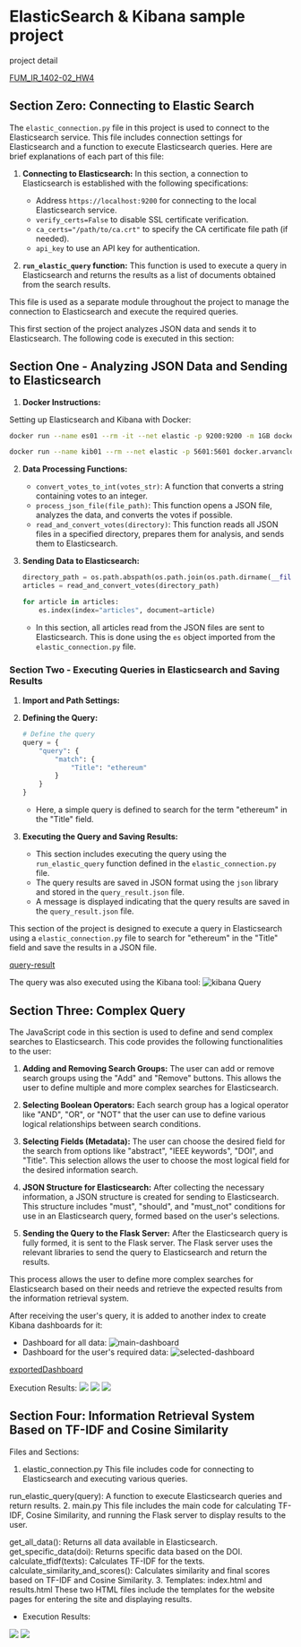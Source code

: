 # ElasticSearch & Kibana sample project

project detail 

[FUM_IR_1402-02_HW4](./FUM_IR_1402-02_HW4.pdf)

## Section Zero: Connecting to Elastic Search

The `elastic_connection.py` file in this project is used to connect to the Elasticsearch service. This file includes connection settings for Elasticsearch and a function to execute Elasticsearch queries. Here are brief explanations of each part of this file:

1. **Connecting to Elasticsearch:**
   In this section, a connection to Elasticsearch is established with the following specifications:
   - Address `https://localhost:9200` for connecting to the local Elasticsearch service.
   - `verify_certs=False` to disable SSL certificate verification.
   - `ca_certs="/path/to/ca.crt"` to specify the CA certificate file path (if needed).
   - `api_key` to use an API key for authentication.

2. **`run_elastic_query` function:**
   This function is used to execute a query in Elasticsearch and returns the results as a list of documents obtained from the search results.

This file is used as a separate module throughout the project to manage the connection to Elasticsearch and execute the required queries.

This first section of the project analyzes JSON data and sends it to Elasticsearch. The following code is executed in this section:

## Section One - Analyzing JSON Data and Sending to Elasticsearch

1. **Docker Instructions:**

Setting up Elasticsearch and Kibana with Docker:
   ```bash
   docker run --name es01 --rm -it --net elastic -p 9200:9200 -m 1GB docker.arvancloud.ir/elasticsearch:8.13.4

   docker run --name kib01 --rm --net elastic -p 5601:5601 docker.arvancloud.ir/kibana:8.13.4
   ```

2. **Data Processing Functions:**
   - `convert_votes_to_int(votes_str)`: A function that converts a string containing votes to an integer.
   - `process_json_file(file_path)`: This function opens a JSON file, analyzes the data, and converts the votes if possible.
   - `read_and_convert_votes(directory)`: This function reads all JSON files in a specified directory, prepares them for analysis, and sends them to Elasticsearch.

3. **Sending Data to Elasticsearch:**
   ```python
   directory_path = os.path.abspath(os.path.join(os.path.dirname(__file__), '../data'))
   articles = read_and_convert_votes(directory_path)

   for article in articles:
       es.index(index="articles", document=article)
   ```
   - In this section, all articles read from the JSON files are sent to Elasticsearch. This is done using the `es` object imported from the `elastic_connection.py` file.

### Section Two - Executing Queries in Elasticsearch and Saving Results

1. **Import and Path Settings:**

2. **Defining the Query:**
   ```python
   # Define the query
   query = {
       "query": {
           "match": {
               "Title": "ethereum"
           }
       }
   }
   ```
   - Here, a simple query is defined to search for the term "ethereum" in the "Title" field.

3. **Executing the Query and Saving Results:**

   - This section includes executing the query using the `run_elastic_query` function defined in the `elastic_connection.py` file.
   - The query results are saved in JSON format using the `json` library and stored in the `query_result.json` file.
   - A message is displayed indicating that the query results are saved in the `query_result.json` file.

This section of the project is designed to execute a query in Elasticsearch using a `elastic_connection.py` file to search for "ethereum" in the "Title" field and save the results in a JSON file.

[query-result](./Phase2/query_result.json)

The query was also executed using the Kibana tool:
![kibana Query](./Phase2/Kibana%20Search.png)

## Section Three: Complex Query
The JavaScript code in this section is used to define and send complex searches to Elasticsearch. This code provides the following functionalities to the user:

1. **Adding and Removing Search Groups:** The user can add or remove search groups using the "Add" and "Remove" buttons. This allows the user to define multiple and more complex searches for Elasticsearch.

2. **Selecting Boolean Operators:** Each search group has a logical operator like "AND", "OR", or "NOT" that the user can use to define various logical relationships between search conditions.

3. **Selecting Fields (Metadata):** The user can choose the desired field for the search from options like "abstract", "IEEE keywords", "DOI", and "Title". This selection allows the user to choose the most logical field for the desired information search.

4. **JSON Structure for Elasticsearch:** After collecting the necessary information, a JSON structure is created for sending to Elasticsearch. This structure includes "must", "should", and "must_not" conditions for use in an Elasticsearch query, formed based on the user's selections.

5. **Sending the Query to the Flask Server:** After the Elasticsearch query is fully formed, it is sent to the Flask server. The Flask server uses the relevant libraries to send the query to Elasticsearch and return the results.

This process allows the user to define more complex searches for Elasticsearch based on their needs and retrieve the expected results from the information retrieval system.

After receiving the user's query, it is added to another index to create Kibana dashboards for it:
- Dashboard for all data:
![main-dashboard](./Phase3/Dashboard%20images/Article%20Dashboard.png)
- Dashboard for the user's required data:
![selected-dashboard](./Phase3/Dashboard%20images/new%20Article%20Dashboard.png)

[exportedDashboard](./Phase3/exportedDashboard.ndjson)

Execution Results:
![](./Phase3/Run%20Images/frontPage.png)
![](./Phase3/Run%20Images/new%20Index%20with%20search.png)
![](./Phase3/Run%20Images/new%20index.png)

## Section Four: Information Retrieval System Based on TF-IDF and Cosine Similarity
Files and Sections:
1. elastic_connection.py
This file includes code for connecting to Elasticsearch and executing various queries.

run_elastic_query(query): A function to execute Elasticsearch queries and return results.
2. main.py
This file includes the main code for calculating TF-IDF, Cosine Similarity, and running the Flask server to display results to the user.

get_all_data(): Returns all data available in Elasticsearch.
get_specific_data(doi): Returns specific data based on the DOI.
calculate_tfidf(texts): Calculates TF-IDF for the texts.
calculate_similarity_and_scores(): Calculates similarity and final scores based on TF-IDF and Cosine Similarity.
3. Templates: index.html and results.html
These two HTML files include the templates for the website pages for entering the site and displaying results.

- Execution Results:

![](./Phase4/run%20Images/rs%20query.png)
![](./Phase4/run%20Images/result.png)
